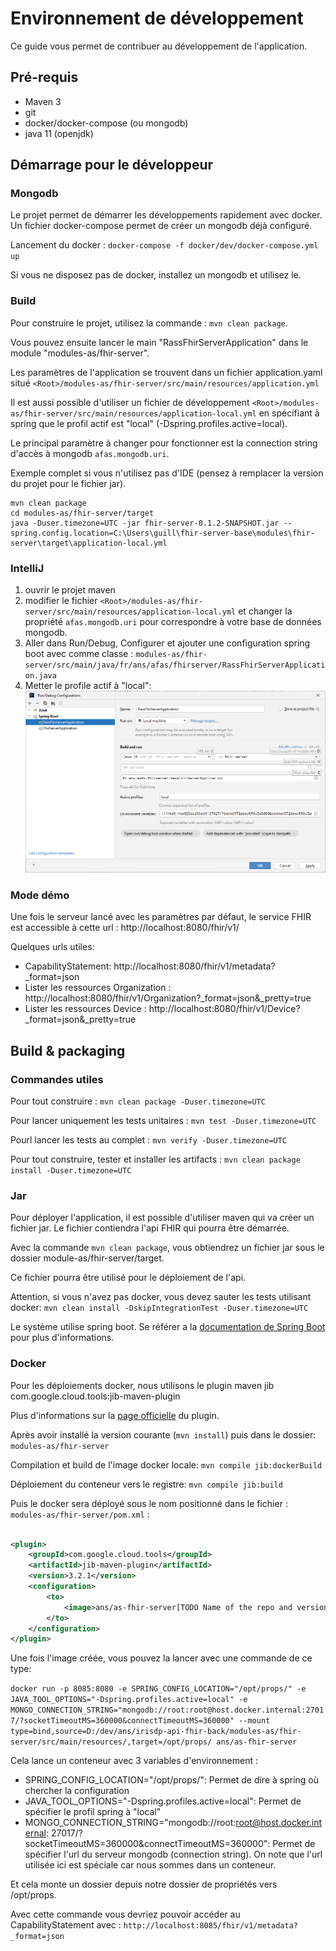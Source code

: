 # Environnement de développement

Ce guide vous permet de contribuer au développement de l'application.

## Pré-requis

* Maven 3
* git
* docker/docker-compose (ou mongodb)
* java 11 (openjdk)

## Démarrage pour le développeur

### Mongodb

Le projet permet de démarrer les développements rapidement avec docker. Un fichier docker-compose permet de créer un
mongodb déjà configuré.

Lancement du docker : `docker-compose -f docker/dev/docker-compose.yml up`

Si vous ne disposez pas de docker, installez un mongodb et utilisez le.

### Build

Pour construire le projet, utilisez la commande : `mvn clean package`.

Vous pouvez ensuite lancer le main "RassFhirServerApplication" dans le module "modules-as/fhir-server".

Les paramètres de l'application se trouvent dans un fichier application.yaml situé
`<Root>/modules-as/fhir-server/src/main/resources/application.yml`

Il est aussi possible d'utiliser un fichier de
développement `<Root>/modules-as/fhir-server/src/main/resources/application-local.yml` en
spécifiant à spring que le profil actif est "local" (-Dspring.profiles.active=local).

Le principal paramètre à changer pour fonctionner est la connection string d'accès à mongodb `afas.mongodb.uri`.

Exemple complet si vous n'utilisez pas d'IDE (pensez à remplacer la version du projet pour le fichier jar).

```
mvn clean package
cd modules-as/fhir-server/target
java -Duser.timezone=UTC -jar fhir-server-0.1.2-SNAPSHOT.jar --spring.config.location=C:\Users\guill\fhir-server-base\modules\fhir-server\target\application-local.yml
```

### IntelliJ

1) ouvrir le projet maven
2) modifier le fichier `<Root>/modules-as/fhir-server/src/main/resources/application-local.yml` et changer la
   propriété `afas.mongodb.uri` pour correspondre à votre base de données mongodb.
3) Aller dans Run/Debug, Configurer et ajouter une configuration spring boot avec comme
   classe : `modules-as/fhir-server/src/main/java/fr/ans/afas/fhirserver/RassFhirServerApplication.java`
4) Metter le profile actif à "local": ![Exemple de configuration de lancement](assets/images/launch-ide.png)

### Mode démo

Une fois le serveur lancé avec les paramètres par défaut, le service FHIR est accessible à cette url : http://localhost:8080/fhir/v1/

Quelques urls utiles:

* CapabilityStatement: http://localhost:8080/fhir/v1/metadata?_format=json
* Lister les ressources Organization : http://localhost:8080/fhir/v1/Organization?_format=json&_pretty=true
* Lister les ressources Device : http://localhost:8080/fhir/v1/Device?_format=json&_pretty=true

## Build & packaging

### Commandes utiles

Pour tout construire : `mvn clean package -Duser.timezone=UTC`

Pour lancer uniquement les tests unitaires : `mvn test -Duser.timezone=UTC`

Pourl lancer les tests au complet : `mvn verify -Duser.timezone=UTC`

Pour tout construire, tester et installer les artifacts : `mvn clean package install -Duser.timezone=UTC`

### Jar

Pour déployer l'application, il est possible d'utiliser maven qui va créer un fichier jar. Le fichier contiendra l'api
FHIR qui pourra être démarrée.

Avec la commande `mvn clean package`, vous obtiendrez un fichier jar sous le dossier module-as/fhir-server/target.

Ce fichier pourra être utilisé pour le déploiement de l'api.

Attention, si vous n'avez pas docker, vous devez sauter les tests utilisant
docker: `mvn clean install -DskipIntegrationTest -Duser.timezone=UTC`

Le système utilise spring boot. Se référer a
la [documentation de Spring Boot](https://docs.spring.io/spring-boot/docs/current/reference/html/index.html) pour plus
d'informations.

### Docker

Pour les déploiements docker, nous utilisons le plugin maven jib com.google.cloud.tools:jib-maven-plugin

Plus d'informations sur la [page officielle](https://github.com/GoogleContainerTools/jib/tree/master/jib-maven-plugin)
du plugin.

Après avoir installé la version courante (`mvn install`) puis dans le dossier: `modules-as/fhir-server`

Compilation et build de l'image docker locale: `mvn compile jib:dockerBuild`

Déploiement du conteneur vers le registre: `mvn compile jib:build`

Puis le docker sera déployé sous le nom positionné dans le fichier : `modules-as/fhir-server/pom.xml` :

```xml

<plugin>
    <groupId>com.google.cloud.tools</groupId>
    <artifactId>jib-maven-plugin</artifactId>
    <version>3.2.1</version>
    <configuration>
        <to>
            <image>ans/as-fhir-server[TODO Name of the repo and version]</image>
        </to>
    </configuration>
</plugin>
```

Une fois l'image créée, vous pouvez la lancer avec une commande de ce type:

`docker run -p 8085:8080 -e SPRING_CONFIG_LOCATION="/opt/props/" -e JAVA_TOOL_OPTIONS="-Dspring.profiles.active=local" -e MONGO_CONNECTION_STRING="mongodb://root:root@host.docker.internal:27017/?socketTimeoutMS=360000&connectTimeoutMS=360000" --mount type=bind,source=D:/dev/ans/irisdp-api-fhir-back/modules-as/fhir-server/src/main/resources/,target=/opt/props/ ans/as-fhir-server`

Cela lance un conteneur avec 3 variables d'environnement :

* SPRING_CONFIG_LOCATION="/opt/props/": Permet de dire à spring où chercher la configuration
* JAVA_TOOL_OPTIONS="-Dspring.profiles.active=local": Permet de spécifier le profil spring à "local"
* MONGO_CONNECTION_STRING="mongodb://root:root@host.docker.internal:
  27017/?socketTimeoutMS=360000&connectTimeoutMS=360000": Permet de spécifier l'url du serveur mongodb (connection
  string). On note que l'url utilisée ici est spéciale car nous sommes dans un conteneur.

Et cela monte un dossier depuis notre dossier de propriétés vers /opt/props.

Avec cette commande vous devriez pouvoir accéder au CapabilityStatement
avec : `http://localhost:8085/fhir/v1/metadata?_format=json`

